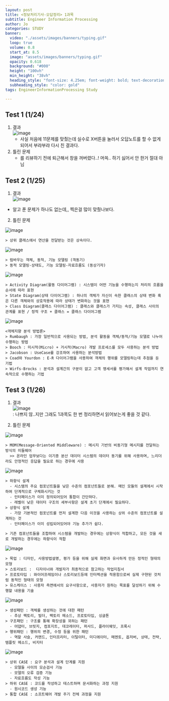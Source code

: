 ```yaml
---
layout: post
title: <정보처리기사-오답정리> 1과목 
subtitle: Engineer Information Processing
author: Jo
categories: STUDY
banner:
  video: "./assets/images/banners/typing.gif"
  loop: true
  volume: 0.8
  start_at: 8.5
  image: "assets/images/banners/typing.gif"
  opacity: 0.618
  background: "#000"
  height: "100vh"
  min_height: "38vh"
  heading_style: "font-size: 4.25em; font-weight: bold; text-decoration: underline"
  subheading_style: "color: gold"
tags: EngineerInformationProcessing Study

---
```


## Test 1 (1/24)

1. 결과 <br>
   ![image](https://github.com/CheeseYoung/Cheeseyoung.github.io/assets/132384527/1827745c-4741-4ed5-a84f-8841cb9ee8e1)
   - 사실 처음에 11문제를 맞췄는데 실수로 X버튼을 눌러서 오답노트를 할 수 없게 되어서 부랴부랴 다시 친 결과다.
2. 틀린 문제
   - 를 리뷰하기 전에 퇴근해서 창을 꺼버렸다..! 머쓱.. 하기 싫어서 안 한거 절대 아님

## Test 2 (1/25)

1. 결과 <br>
   ![image](https://github.com/CheeseYoung/Cheeseyoung.github.io/assets/132384527/07b80dd9-8100-4982-9de5-cfe12548c5b6)
 - 알고 푼 문제가 하나도 없는데,, 찍은걸 많이 맞췄나보다.

2. 틀린 문제

  ![image](https://github.com/CheeseYoung/Cheeseyoung.github.io/assets/132384527/662a39cb-4b28-49f9-88cd-e36c3e549d49)

  ```
  > 상위 클래스에서 연산을 전달받는 것은 상속이다.
  ```

  ![image](https://github.com/CheeseYoung/Cheeseyoung.github.io/assets/132384527/4c1a5ad0-ad21-4ea3-a026-ea8adcefccd3)

  ```
  > 럼바우는 객체, 동적, 기능 모델링 (객동기)
  > 동적 모델링-상태도, 기능 모델링-자료흐름도 (동상기자)
  ```

  ![image](https://github.com/CheeseYoung/Cheeseyoung.github.io/assets/132384527/a8bece3f-8e91-45cf-8a8b-fff2610a5cf0)

  ```
  > Activity Diagram(활동 다이어그램) : 시스템이 어떤 기능을 수행하는지 처리의 흐름을 순서에 따라 표현
  > State Diagram(상태 다이어그램) : 하나의 객체가 자신이 속한 클래스의 상태 변화 혹은 다른 객체와의 상호작용에 따라 상태가 변화하는 것을 표현
  > Class Diagram(클래스 다이어그램) : 클래스와 클래스가 가지는 속성, 클래스 사이의 관계를 표현 / 정적 구조 + 클래스 = 클래스 다이어그램
  ```
  
  ![image](https://github.com/CheeseYoung/Cheeseyoung.github.io/assets/132384527/b3643da2-234a-4fb4-b688-af4027b273b5)

  ```
  <객체지향 분석 방법론>
  > Rumbaugh : 가장 일반적으로 사용되는 방법, 분석 활동을 객체/동적/기능 모델로 나누어 수행하는 방법
  > Booch : 미시적(Micro) + 거시적(Macro) 개발 프로세스를 모두 사용하는 분석 방법
  > Jacobson : UseCase를 강조하여 사용하는 분석방법
  > Coad와 Yourdon : E-R 다이어그램을 사용하여 객체의 행위를 모델링하는데 추점을 둔 기법
  > Wirfs-Brocks : 분석과 설계간의 구분이 없고 고객 명세서를 평가해서 설계 작업까지 연속적으로 수행하는 기법
  ```


## Test 3 (1/26)

1. 결과 <br>
  ![image](https://github.com/CheeseYoung/Cheeseyoung.github.io/assets/132384527/a70a0d7a-da34-4b80-8bf1-3fc7794538d9) <br>
  : 나쁘지 않..지만 그래도 1과목도 한 번 정리하면서 읽어보는게 좋을 것 같다.

2. 틀린 문제 <br>

  ![image](https://github.com/CheeseYoung/Cheeseyoung.github.io/assets/132384527/8a8ae8a1-6a08-4634-8648-88a4c8b99659) <br>
  ```
  > MOM(Message-Oriented Middleware) : 메시지 기반의 비동기형 메시지를 전달하는 방식의 미들웨어
    >> 온라인 업무보다는 이기종 분산 데이터 시스템의 데이터 동기를 위해 사용하며, 느리더라도 안정적인 응답을 필요로 하는 경우에 사용
  ```
  
  ![image](https://github.com/CheeseYoung/Cheeseyoung.github.io/assets/132384527/f267c1ab-04b9-42e0-b440-09cbbc85d262)

  ```
  > 하향식 설계
    - 시스템의 주요 컴포넌트들을 낮은 수준의 컴포넌트들로 분해. 메인 모듈의 설계에서 시작하여 단계적으로 구체화시키는 것
    - 인터페이스가 이미 정의되어있어 통합이 간단하다.
    - 레벨이 낮은 데이터 구조의 세부사항은 설계 초기 단계에서 필요하다.
  > 상향식 설계
    - 가장 기본적인 컴포넌트를 먼저 설계한 다음 이것을 사용하는 상위 수준의 컴포넌트를 설계하는 것
    - 인터페이스가 이미 성립되어있어야 기능 추가가 쉽다.

  > 기존 컴포넌트들을 조합하여 시스템을 개발하는 경우에는 상향식이 적합하고, 모든 것을 새로 개발하는 경우에는 하향식이 적합
  ```

  ![image](https://github.com/CheeseYoung/Cheeseyoung.github.io/assets/132384527/340e20c6-37bd-4790-b6f2-87c0ebc91672)

  ```
  > 목업 : 디자인, 사용방법설명, 평가 등을 위해 실제 화면과 유사하게 만든 정적인 형태의 모형
  > 스토리보드 :  디자이너와 개발자가 최종적으로 참고하는 작업지침서
  > 프로토타입 : 와이어프레임이나 스토리보드등에 인터렉션을 적용함으로써 실제 구현된 것처럼 동적인 형태의 모형
  > 유스케이스 : 사용자 측면에서의 요구사항으로, 사용자가 원하는 목표를 달성하기 위해 수행할 내용을 기술
  ```

  ![image](https://github.com/CheeseYoung/Cheeseyoung.github.io/assets/132384527/1f6efa03-9e7d-4bf8-ba2f-15e4910d42ef)

  ```
  > 생성패턴 : 객체를 생성하는 것에 대한 패턴
    - 추상 팩토리, 빌더, 팩토리 메소드, 프로토타입, 싱글톤
  > 구조패턴 : 구조를 통해 확장성을 꾀하는 패턴
    - 어댑터, 브릿지, 컴포지트, 데코레이터, 퍼사드, 플라이웨잇, 프록시
  > 행위패턴 : 행위의 변경, 수정 등을 위한 패턴
    - 역할 사슬, 커맨드, 인터프리터, 이털이터, 미디에이터, 메멘토, 옵저버, 상태, 전략, 템플릿 메소드, 비지터
  ```

  ![image](https://github.com/CheeseYoung/Cheeseyoung.github.io/assets/132384527/7251cc72-f9dc-49de-b2f6-3dc059655fe7)

  ```
  > 상위 CASE : 요구 분석과 설계 단계를 지원
    - 모델들 사이의 모순검사 기능
    - 모델의 오류 검증 기능
    - 자료흐름도 작성 기능
  > 하위 CASE : 코드를 작성하고 테스트하며 문서화하는 과정 지원
    - 원시코드 생성 기능
  > 통합 CASE : 소프트웨어 개발 주기 전체 과정을 지원
  ```



